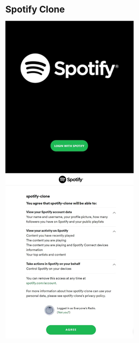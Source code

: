 # Spotify Clone

<img src="https://github.com/GeorgeArubi/Spotify-Clone/blob/master/demo/login.jpg" alt="Login" width="400"/>  <img src="https://github.com/GeorgeArubi/Spotify-Clone/blob/master/demo/auth.jpg" alt="Login" width="400"/>
